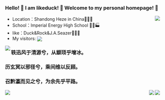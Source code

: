 ### Hello! 👋 I am likeduck! 👋 Welcome to my personal homepage! 👋

<img align=right src="https://github-readme-stats.vercel.app/api/top-langs/?username=likeduck&theme=light&layout=compact&hide_title=true" /> </div>

- Location：Shandong Heze in China🏰💒⛪
- School：Imperial Energy High School 🏪🏫🏭
- like：Duck&Rock&J.A.Seazer🏤🏥🏦
- My visitors: <img align=center src="https://visitor-badge.glitch.me/badge?username=likeduck&page_id=page.id&left_color=green&right_color=red" />

<img align="left" src="https://github-readme-stats.vercel.app/api?username=likeduck&show_icons=true&icon_color=CE1D2D&text_color=000000&theme=vue&&count_private=true&hide_title=true" /> 

### 轶迅风于清源兮，从颛顼乎增冰。
### 历玄冥以邪径兮，乘间维以反顾。
### 召黔瀛而见之兮，为余先乎平路。

<img align=right src="https://readme-typing-svg.demolab.com/?lines=+张+咸+池+奏+承+云+兮+二+女+御+九+韶+歌&color=FF6347" /> <img align=right src="https://readme-typing-svg.demolab.com/?lines=+使+湘+灵+鼓+瑟+兮+令+海+若+舞+冯+夷&color=228B22" />
<img src="https://github-readme-activity-graph.cyclic.app/graph?username=likeduck&multiline=true&bg_color=FFFAFA&color=000000&line=0000FF" />

